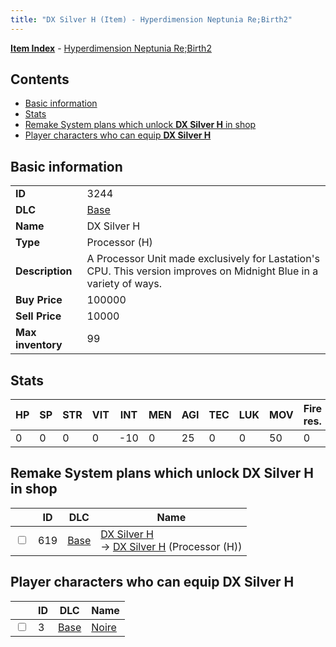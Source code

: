 ```yaml
---
title: "DX Silver H (Item) - Hyperdimension Neptunia Re;Birth2"
---
```


[**Item Index**](/neptunia/rb2/item/index.html) - [Hyperdimension Neptunia Re;Birth2](/neptunia/rb2)

## Contents

- [Basic information](#basic-information)
- [Stats](#stats)
- [Remake System plans which unlock **DX Silver H** in shop](#remake-system-plans-which-unlock-dx-silver-h-in-shop)
- [Player characters who can equip **DX Silver H**](#player-characters-who-can-equip-dx-silver-h)

## Basic information

|   |   |
| -- | -- |
| **ID** | 3244 |
| **DLC** | [Base](/neptunia/rb2/dlc/0-base.html) |
| **Name** | DX Silver H |
| **Type** | Processor (H) |
| **Description** | A Processor Unit made exclusively for Lastation's CPU. This version improves on Midnight Blue in a variety of ways. |
| **Buy Price** | 100000 |
| **Sell Price** | 10000 |
| **Max inventory** | 99 |

## Stats

| HP | SP | STR | VIT | INT | MEN | AGI | TEC | LUK | MOV | Fire res. | Ice res. | Wind res. | Lightning res. |
| -- | -- | --- | --- | --- | --- | --- | --- | --- | --- | --------- | -------- | --------- | -------------- |
| 0 | 0 | 0 | 0 | -10 | 0 | 25 | 0 | 0 | 50 | 0 | 0 | 0 | 0 |

## Remake System plans which unlock **DX Silver H** in shop

|    | ID | DLC | Name |
| -- | -- | --- | ---- |
| <input type="checkbox" id="rb2-remake-0-619" class="trackbox" /> | 619 | [Base](/neptunia/rb2/dlc/0-base.html) | [DX Silver H](/neptunia/rb2/remake/0-619-dx-silver-h.html)<br />→ [DX Silver H](/neptunia/rb2/item/0-3244-dx-silver-h.html) (Processor (H)) |

## Player characters who can equip **DX Silver H**

|    | ID | DLC | Name |
| -- | -- | --- | ---- |
| <input type="checkbox" id="rb2-player-0-3" class="trackbox" /> | 3 | [Base](/neptunia/rb2/dlc/0-base.html) | [Noire](/neptunia/rb2/player/0-3-noire.html) |